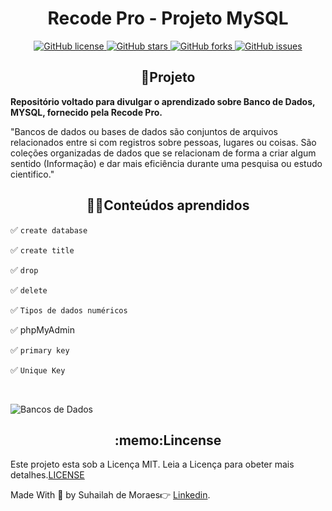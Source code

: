 
<h1 align=center>Recode Pro - Projeto MySQL</h1>

<p align=center>
<a href="https://github.com/SuhMoraes/ProjetoMySQL/blob/ main/LICENSE">
  <img  alt="GitHub license" src="https://img.shields.io/github/license/SuhMoraes/ProjetoMySQL">
</a> 
<a href="https://github.com/SuhMoraes/ProjetoMySQL/stargazers">
  <img  alt="GitHub stars" src="https://img.shields.io/github/stars/SuhMoraes/ProjetoMySQL">
</a>
<a href="https://github.com/SuhMoraes/ProjetoMySQL/network">
  <img  alt="GitHub forks" src="https://img.shields.io/github/forks/SuhMoraes/ProjetoMySQL">
</a>
<a href="https://github.com/SuhMoraes/ProjetoMySQL/issues">
  <img alt="GitHub issues" src="https://img.shields.io/github/issues/SuhMoraes/ProjetoMySQL">
</a>
</p>

<h2 align=center> 🚀Projeto  </h2>
<p><b>Repositório voltado para divulgar o aprendizado sobre Banco de Dados, MYSQL, fornecido pela Recode Pro.</b></p>

<p>"Bancos de dados ou bases de dados são conjuntos de arquivos relacionados entre si com registros sobre pessoas, lugares ou coisas. São coleções organizadas de dados que se relacionam de forma a criar algum sentido (Informação) e dar mais eficiência durante uma pesquisa ou estudo cientifico." </p>

 <h2 align=center>👨‍💻Conteúdos aprendidos</h2>
  <p>✅ <code>create database</code> </p>
  <p>✅ <code>create title</code> </p>
  <p>✅ <code>drop </code> </p>
  <p>✅ <code>delete</code> </p>
  <p>✅ <code>Tipos de dados numéricos</code> </p>
  <p>✅ phpMyAdmin </p>
  <p>✅ <code>primary key</code> </p>
  <p>✅ <code>Unique Key</code> </p>
 



<br>

![Bancos de Dados](https://github.com/SuhMoraes/ProjetoMySQL/blob/main/dropdatabase.gif)





<h2 align="center">:memo:Lincense</h2>

 Este projeto esta sob a Licença MIT. Leia a Licença para obeter mais detalhes.[LICENSE](https://github.com/SuhMoraes/ProjetoMySQL/blob/main/LICENSE)











Made With :blue_heart: by Suhailah de Moraes:point_right: [Linkedin](https://www.linkedin.com/in/suhailah-concei%C3%A7%C3%A3o-43069a150/).
